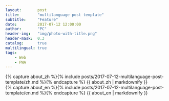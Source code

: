 ```yaml
---
layout:       post
title:        "multilanguage post template"
subtitle:     "Feature"
date:         2017-07-12 12:00:00
author:       "PC"
header-img:   "img/photo-with-title.png"
header-mask:  0.3
catalog:      true
multilingual: true
tags:
    - Web
    - PWA
---
```


<!-- Chinese Version -->
<div class="zh post-container">
    {% capture about_zh %}{% include posts/2017-07-12-multilanguage-post-template/zh.md %}{% endcapture %}
    {{ about_zh | markdownify }}
</div>

<!-- English Version -->
<div class="en post-container">
    {% capture about_en %}{% include posts/2017-07-12-multilanguage-post-template/en.md %}{% endcapture %}
    {{ about_en | markdownify }}
</div>
